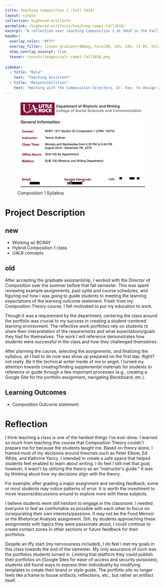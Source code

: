 ```yaml
---
title: Teaching Composition 1 (Fall 2018)
layout: single
collection: highered-artifacts
permalink: /highered-artifacts/teaching-comp1-fall2018/
excerpt: "A reflection over teaching Composition 1 at UALR in the Fall of 2018."
header:
  overlay_color: "#fff"
  overlay_filter: linear-gradient(90deg, hsla(48, 32%, 24%, 1) 0%, hsla(42, 89%, 70%, 1) 100%); # dark to goldenrod
  show_overlay_excerpt: true
  teaser: /assets/images/ualr-comp1-fall2018.png

sidebar:
  - title: "Role"
    text: "Teaching Assistent"
  - title: "Responsibilities"
    text: "Working with the Composition Directory, Dr. Ray, to design and teach a Comp 1 course."
---
```


<figure>
  <img src="/assets/images/ualr-comp1-fall2018.png">
  <figcaption>Composition 1 Syllabus</figcaption>
</figure>

# Project Description

## new

- Working w/ BCRAY
- Hybrid Composition 1 class
- UALR concepts

## old

After accepting the graduate assistantship, I worked with the Director of Composition over the summer before that fall semester. This was spent reviewing example assignments, past sylibi and course schedules, and figuring out how I was going to guide students to meeting the learning expectations of the learning outcome statement. Fresh from my Composition Theory course, I felt motivated to put my education to work.

Though it was a requirement by the department, centering the class around the portfolio was crucial to my success in creating a student-centered learning environment. The reflective work portfolios rely on students to share their interpretation of the requirements and what expectations/goals they had for themselves. The work I will reference demonstrates how students were successful in the class and how they challenged themselves.

After planning the course, selecting the assignments, and finalizing the syllabus, all I had to do now was show up prepared on the first day. Right? not really. Be it the technical writer inside of me or angst. I turned my attention towards creating/finding supplemental materials for students to reference or guide through a few important processes (e.g., creating a Google Site for the portfolio assignment, navigating Blackboard, etc.).

## Learning Outcomes

- Composition Outcome statement


# Reflection

I think teaching a class is one of the hardest things I've ever done. I learned so much from teaching this course that Composition Theory couldn't prepare me for because the students taught me. Based on theory alone, I framed most of my decisions around theorists such as Peter Elbow, Ed White, and Kathrine Yancy. I intended to create a safe space that helped students feel enabled to learn about writing. I do feel I still met that goal; however, it wasn't by utilizing the theory as an "instructor's guide." It was by thinking about how my decisions align with the theory.

For example, after grading a major assignment and sending feedback, some or most students may notice patterns of error. It is worth the investment to move lessons/discussions around to explore more with these subjects.

I believe students were still hesitant to engage in the classroom. I needed everyone to feel as comfortable as possible with each other to focus on incorporating their own interests/passions. It may not be the Food Memoir or the Rhetorical Analysis assignment. Still, by students approaching these assignments with topics they were passionate about, I could continue to create contact zones in other sections or future feedback for their portfolios.

Despite an iffy start (my nervousness included), I do feel I met my goals in this class towards the end of the semester. My only assurance of such was the portfolios students turned in. Limiting that platform they could publish their portfolios on (Google Sites for ease-of-access and security purposes), students still found ways to express their individuality by modifying templates to create their brand or style guide. The portfolio site no longer feels like a frame to house artifacts, reflections, etc., but rather an artifact itself.
